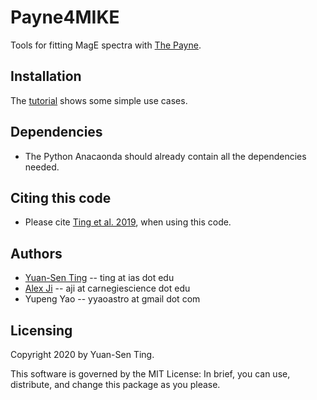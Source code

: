 # Payne4MIKE
Tools for fitting MagE spectra with [The Payne](https://github.com/tingyuansen/The_Payne).

## Installation

The [tutorial](https://github.com/tingyuansen/Payne4MIKE/blob/master/tutorial.ipynb) shows some simple use cases.

## Dependencies
* The Python Anacaonda should already contain all the dependencies needed.


## Citing this code
* Please cite [Ting et al. 2019](https://ui.adsabs.harvard.edu/abs/2019ApJ...879...69T/abstract), when using this code.

## Authors
* [Yuan-Sen Ting](http://www.sns.ias.edu/~ting/) -- ting at ias dot edu
* [Alex Ji](https://www.alexji.com/) -- aji at carnegiescience dot edu
* Yupeng Yao -- yyaoastro at gmail dot com
## Licensing

Copyright 2020 by Yuan-Sen Ting.

This software is governed by the MIT License: In brief, you can use, distribute, and change this package as you please.
